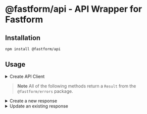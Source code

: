 # @fastform/api - API Wrapper for Fastform

## Installation

```bash
npm install @fastform/api
```

## Usage

<details>
<summary>Create API Client</summary>

```ts
import { FastformAPI, EnvironmentId } from "@fastform/api";

const api = new FastformAPI({
  apiHost: "http://localhost:3000",
  environmentId: "clgwh8maj0005n2f66pwzev3r" as EnvironmentId,
});
```

</details>

> **Note**
> All of the following methods return a `Result` from the `@fastform/errors` package.

<details>
<summary>Create a new response</summary>

```ts
const response = await api.createResponse({
  formId: "......" as formId,
  personId: "......" as PersonId,
  data: {
    questionId: "response",
  },
});
```

</details>

<details>
<summary>Update an existing response</summary>

```ts
const response = await api.updateResponse({
  responseId: "......" as ResponseId, // If you pass response.value.id from createResponse, you dont need 'as ResponseId'
  data: {
    questionId: "response",
  },
});
```

</details>

